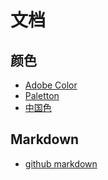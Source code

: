 # 文档

## 颜色

* [Adobe Color](https://color.adobe.com)
* [Paletton](https://paletton.com)
* [中国色](http://zhongguose.com)

## Markdown
* [github markdown](https://github.github.com/gfm)
